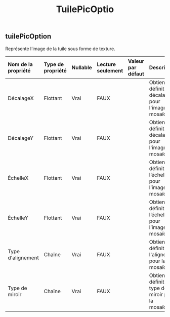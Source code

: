 ﻿---
title: TuilePicOptio
second_title: Aspose.Cells Cloud Documen
type: docs
url: /fr/specification/model/tilepicoption/
description: "Aspose.Cells Spécification du modèle cloud : TilePicOption. Gérez sans effort Excel et d'autres feuilles de calcul avec des fonctionnalités telles que l'ouverture, la génération, l'édition, le fractionnement, la fusion, la comparaison et la conversion."
kwords: Excel, Office, feuille de calcul, Cloud REST API, TilePicOption
weight: 50
---
## **tuilePicOption**

 Représente l’image de la tuile sous forme de texture.

| Nom de la propriété| Type de propriété| Nullable| Lecture seulement| Valeur par défaut| Description|
|:- |:- |:- |:- |:- |:- |
| DécalageX| Flottant| Vrai| FAUX|| Obtient ou définit le décalage X pour l'image en mosaïque.|
| DécalageY| Flottant| Vrai| FAUX|| Obtient ou définit le décalage Y pour l'image en mosaïque.|
| ÉchelleX| Flottant| Vrai| FAUX||Obtient ou définit l’échelle X pour l’image en mosaïque.|
| ÉchelleY| Flottant| Vrai| FAUX|| Obtient ou définit l’échelle Y pour l’image en mosaïque.|
| Type d'alignement| Chaîne| Vrai| FAUX|| Obtient ou définit l'alignement pour la mosaïque.|
| Type de miroir| Chaîne| Vrai| FAUX|| Obtient ou définit le type de miroir pour la mosaïque.|

